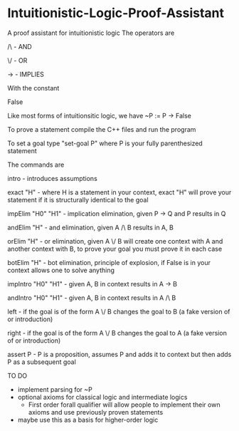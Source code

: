 # Intuitionistic-Logic-Proof-Assistant

A proof assistant for intuitionistic logic
The operators are 

  /\ - AND
  
  \\/ - OR
  
  -> - IMPLIES
  
 
With the constant

  False 

Like most forms of intuitionsitic logic, we have ~P := P -> False

To prove a statement compile the C++ files and run the program

To set a goal type "set-goal P" where P is your fully parenthesized statement

The commands are


  intro - introduces assumptions
  
  exact "H" - where H is a statement in your context, exact "H" will prove your statement if it is structurally identical to the goal
  
  impElim "H0" "H1" - implication elimination, given P -> Q and P results in Q
  
  andElim "H" - and elimination, given A /\ B results in A, B
  
  orElim "H" - or elimination, given A \\/ B will create one context with A and another context with B, to prove your goal you must prove it in each case
  
  botElim "H" - bot elimination, principle of explosion, if False is in your context allows one to solve anything
  
  impIntro "H0" "H1" - given A, B in context results in A -> B
  
  andIntro "H0" "H1" - given A, B in context results in A /\ B
  
  left - if the goal is of the form A \\/ B changes the goal to B (a fake version of or introduction)
  
  right - if the goal is of the form A \\/ B changes the goal to A (a fake version of or introduction)
  
  assert P - P is a proposition, assumes P and adds it to context but then adds P as a subsequent goal
  
  
  
 TO DO
  - implement parsing for ~P
  - optional axioms for classical logic and intermediate logics
    - First order forall qualifier will allow people to implement their own axioms and use previously proven statements
  - maybe use this as a basis for higher-order logic

  
